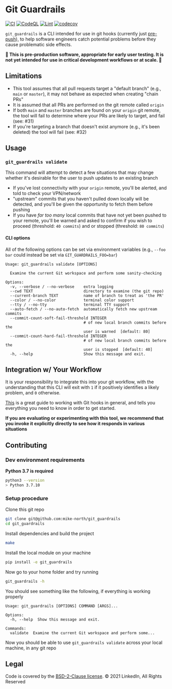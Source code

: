 # Git Guardrails

[![CI](https://github.com/mike-north/git_guardrails/actions/workflows/python-package.yml/badge.svg)](https://github.com/mike-north/git_guardrails/actions/workflows/python-package.yml)
[![CodeQL](https://github.com/mike-north/git_guardrails/actions/workflows/codeql.yml/badge.svg)](https://github.com/mike-north/git_guardrails/actions/workflows/codeql.yml)
[![Lint](https://github.com/mike-north/git_guardrails/actions/workflows/flake8.yml/badge.svg)](https://github.com/mike-north/git_guardrails/actions/workflows/flake8.yml)
[![codecov](https://codecov.io/gh/mike-north/git_guardrails/branch/main/graph/badge.svg?token=OURKHEX488)](https://codecov.io/gh/mike-north/git_guardrails)

`git_guardrails` is a CLI intended for use in git hooks (currently just [pre-push](https://www.git-scm.com/docs/githooks#_pre_push)), to help
software engineers catch potential problems before they cause problematic side effects.



**🚨 This is pre-production software, appropriate for early user testing. It is not yet intended for use in critical development workflows or at scale. 🚨**

## Limitations

- This tool assumes that all pull requests target a "default branch" (e.g., `main` or `master`), it may not behave as expected when creating "chain PRs"
- It is assumed that all PRs are performed on the git remote called `origin`
- If both `main` and `master` branches are found on your `origin` git remote, the tool will fail to determine where your PRs are likely to target, and fail (see: #31)
- If you're targeting a branch that doesn't exist anymore (e.g., it's been deleted) the tool will fail (see: #32)

## Usage

### `git_guardrails validate`
This command will attempt to detect a few situations that may change whether it's desirable for the user to push updates to an existing branch

* If you've lost connectivity with your `origin` remote, you'll be alerted, and told to check your VPN/network
* "upstream" commits that you haven't pulled down locally will be detected, and you'll be given the opportunity to fetch them before pushing
* If you have _far too many_ local commits that have not yet been pushed to your remote, you'll be warned and asked to confirm if you wish to proceed (threshold: `40 commits`) and or stopped (threshold: `80 commits`)


#### CLI options
All of the following options can be set via environment variables (e.g., `--foo bar` could instead be set via `GIT_GUARDRAILS_FOO=bar`)


```
Usage: git_guardrails validate [OPTIONS]

  Examine the current Git workspace and perform some sanity-checking

Options:
  -v, --verbose / --no-verbose    extra logging
  --cwd TEXT                      directory to examine (the git repo)
  --current-branch TEXT           name of branch to treat as 'the PR'
  --color / --no-color            terminal color support
  --tty / --no-tty                terminal TTY support
  --auto-fetch / --no-auto-fetch  automatically fetch new upstream commits
  --commit-count-soft-fail-threshold INTEGER
                                  # of new local branch commits before the
                                  user is warned  [default: 80]
  --commit-count-hard-fail-threshold INTEGER
                                  # of new local branch commits before the
                                  user is stopped  [default: 40]
  -h, --help                      Show this message and exit.
```

## Integration w/ Your Workflow
It is your responsibility to integrate this into your git workflow, with the understanding that
this CLI will exit with `1` if it positively identifies a likely problem, and `0` otherwise.

[This](https://githooks.com/) is a great guide to working with Git hooks in general, and tells you everything you need to know in order to get started.

**If you are evaluating or experimenting with this tool, we recommend that you invoke it explicitly directly to see how it responds in various situations**

## Contributing

### Dev environment requirements

**Python 3.7 is required**
```sh
python3 --version
> Python 3.7.10
```

### Setup procedure

Clone this git repo
```sh
git clone git@github.com:mike-north/git_guardrails
cd git_guardrails
```
Install dependencies and build the project
```sh
make
```
Install the local module on your machine
```sh
pip install -e git_guardrails
```

Now go to your home folder and try running
```sh
git_guardrails -h
```

You should see something like the following, if everything is working properly
```
Usage: git_guardrails [OPTIONS] COMMAND [ARGS]...

Options:
  -h, --help  Show this message and exit.

Commands:
  validate  Examine the current Git workspace and perform some...
```

Now you should be able to use `git_guardrails validate` across your local machine, in any git repo


## Legal
Code is covered by the [BSD-2-Clause license](./LICENSE). &copy; 2021 LinkedIn, All Rights Reserved
